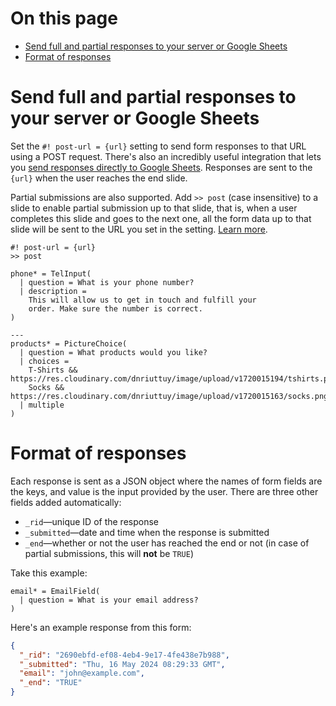 # On this page

- [Send full and partial responses to your server or Google Sheets](#send-full-and-partial-responses-to-your-server-or-google-sheets)
- [Format of responses](#format-of-responses)

# Send full and partial responses to your server or Google Sheets

Set the `#! post-url = {url}` setting to send form responses to that URL using a POST request. There's also an incredibly useful integration that lets you [send responses directly to Google Sheets](https://github.com/blocksmd/blocksmd/blob/main/docs/google-sheets-integration.md). Responses are sent to the `{url}` when the user reaches the end slide.

Partial submissions are also supported. Add `>> post` (case insensitive) to a slide to enable partial submission up to that slide, that is, when a user completes this slide and goes to the next one, all the form data up to that slide will be sent to the URL you set in the setting. [Learn more](https://github.com/blocksmd/blocksmd/blob/main/docs/slides.md#partial-or-slide-level-submissions).

```text
#! post-url = {url}
>> post

phone* = TelInput(
  | question = What is your phone number?
  | description =
    This will allow us to get in touch and fulfill your
    order. Make sure the number is correct.
)

---
products* = PictureChoice(
  | question = What products would you like?
  | choices =
    T-Shirts && https://res.cloudinary.com/dnriuttuy/image/upload/v1720015194/tshirts.png,
    Socks && https://res.cloudinary.com/dnriuttuy/image/upload/v1720015163/socks.png
  | multiple
)
```

# Format of responses

Each response is sent as a JSON object where the names of form fields are the keys, and value is the input provided by the user. There are three other fields added automatically:

- `_rid`&mdash;unique ID of the response
- `_submitted`&mdash;date and time when the response is submitted
- `_end`&mdash;whether or not the user has reached the end or not (in case of partial submissions, this will **not** be `TRUE`)

Take this example:

```text
email* = EmailField(
  | question = What is your email address?
)
```

Here's an example response from this form:

```json
{
  "_rid": "2690ebfd-ef08-4eb4-9e17-4fe438e7b988",
  "_submitted": "Thu, 16 May 2024 08:29:33 GMT",
  "email": "john@example.com",
  "_end": "TRUE"
}
```
